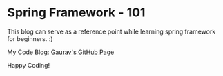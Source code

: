 # Spring Framework - 101

This blog can serve as a reference point while learning spring framework for beginners. :)

My Code Blog: [Gaurav's GitHub Page](https://gkgaurav31.github.io/)

Happy Coding!

